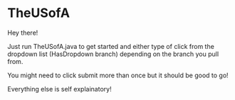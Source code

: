 # TheUSofA

Hey there!

Just run TheUSofA.java to get started and either type of click from the dropdown list (HasDropdown branch) depending on the branch you pull from.

You might need to click submit more than once but it should be good to go!

Everything else is self explainatory!
